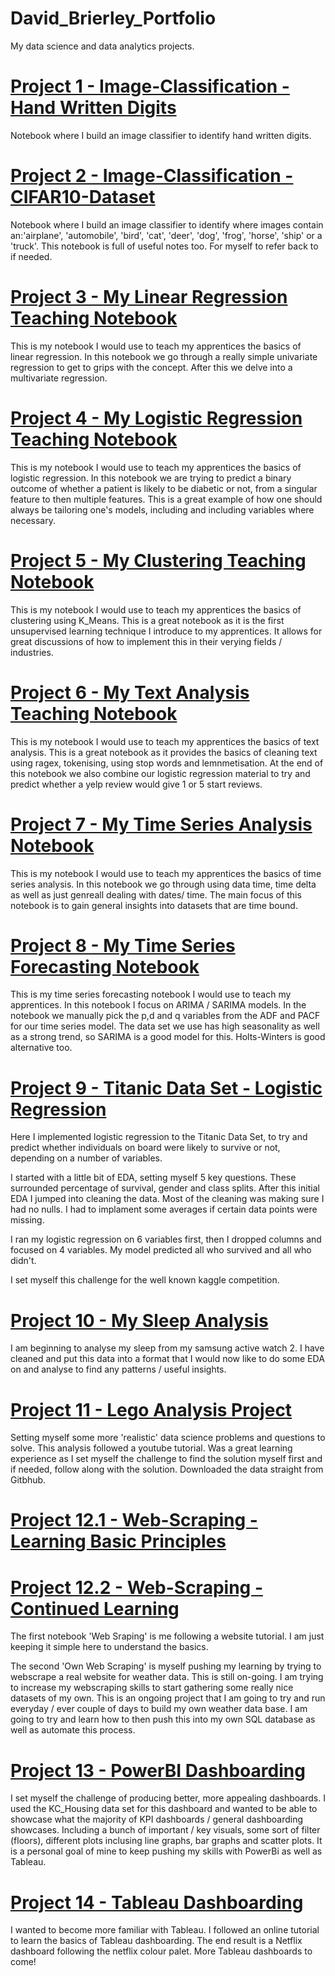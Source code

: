 # David_Brierley_Portfolio
My data science and data analytics projects. 



# [Project 1 - Image-Classification - Hand Written Digits](https://github.com/Brierley77/Image-Classification---Hand-Written-Digits---Using-ANN-and-CNN-/blob/main/Image%20Classification%20-%20Hand%20Written%20Digits%20-%20Using%20ANN%20and%20CNN%20.ipynb)
Notebook where I build an image classifier to identify hand written digits. 

# [Project 2 - Image-Classification - CIFAR10-Dataset](https://github.com/Brierley77/Image-Classification---CIFAR10-Dataset/blob/main/Image%20Classification%20-%20CIFAR10%20Dataset.ipynb)
Notebook where I build an image classifier to identify where images contain an:'airplane', 'automobile', 'bird', 'cat', 'deer', 'dog', 'frog', 'horse', 'ship' or a 'truck'. This notebook is full of useful notes too. For myself to refer back to if needed. 

# [Project 3 - My Linear Regression Teaching Notebook](https://github.com/Brierley77/Linear_Regression_/blob/main/Linear%20Regression.ipynb)
This is my notebook I would use to teach my apprentices the basics of linear regression. In this notebook we go through a really simple univariate regression to get to grips with the concept. After this we delve into a multivariate regression.

# [Project 4 - My Logistic Regression Teaching Notebook](https://github.com/Brierley77/Logistic_Regression_/blob/main/Logistic%20Regression.ipynb)
This is my notebook I would use to teach my apprentices the basics of logistic regression. In this notebook we are trying to predict a binary outcome of whether a patient is likely to be diabetic or not, from a singular feature to then multiple features. This is a great example of how one should always be tailoring one's models, including and including variables where necessary. 

# [Project 5 - My Clustering Teaching Notebook](https://github.com/Brierley77/Clustering_K_Means_/blob/main/Clustering%20K-Means.ipynb)
This is my notebook I would use to teach my apprentices the basics of clustering using K_Means. This is a great notebook as it is the first unsupervised learning technique I introduce to my apprentices. It allows for great discussions of how to implement this in their verying fields / industries. 

# [Project 6 - My Text Analysis Teaching Notebook](https://github.com/Brierley77/Text_Analysis_/blob/main/Text%20Analysis.ipynb)
This is my notebook I would use to teach my apprentices the basics of text analysis. This is a great notebook as it provides the basics of cleaning text using ragex, tokenising, using stop words and lemnmetisation. At the end of this notebook we also combine our logistic regression material to try and predict whether a yelp review would give 1 or 5 start reviews. 

# [Project 7 - My Time Series Analysis Notebook](https://github.com/Brierley77/Time_Series_Analysis_/blob/main/Time%20Series%20Analysis.ipynb)
This is my notebook I would use to teach my apprentices the basics of time series analysis. In this notebook we go through using data time, time delta as well as just genreall dealing with dates/ time. The main focus of this notebook is to gain general insights into datasets that are time bound. 

# [Project 8 - My Time Series Forecasting Notebook](https://github.com/Brierley77/Time_Series_Forecasting_/blob/main/Time%20Series%20Forecast.ipynb)
This is my time series forecasting notebook I would use to teach my apprentices. In this notebook I focus on ARIMA / SARIMA models. In the notebook we manually pick the p,d and q variables from the ADF and PACF for our time series model. The data set we use has high seasonality as well as a strong trend, so SARIMA is a good model for this. Holts-Winters is good alternative too. 

# [Project 9 - Titanic Data Set - Logistic Regression](https://github.com/Brierley77/Titanic-Data-Set/blob/main/Titanic%20Submission%20.ipynb)
Here I implemented logistic regression to the Titanic Data Set, to try and predict whether individuals on board were likely to survive or not, depending on a number of variables. 

I started with a little bit of EDA, setting myself 5 key questions. These surrounded percentage of survival, gender and class splits. 
After this initial EDA I jumped into cleaning the data. Most of the cleaning was making sure I had no nulls. I had to implament some averages if certain data points were missing. 

I ran my logistic regression on 6 variables first, then I dropped columns and focused on 4 variables. 
My model predicted all who survived and all who didn't.

I set myself this challenge for the well known kaggle competition.

# [Project 10 - My Sleep Analysis](https://github.com/Brierley77/Sleep_Data_Analysis/blob/main/Sleep%20Data%20Analysis%20.ipynb)
I am beginning to analyse my sleep from my samsung active watch 2. I have cleaned and put this data into a format that I would now like to do some EDA on and analyse to find any patterns / useful insights. 

# [Project 11 - Lego Analysis Project](https://github.com/Brierley77/Lego_Analysis_Project/blob/main/Lego%20Analysis%20Project%20.ipynb)
Setting myself some more 'realistic' data science problems and questions to solve. This analysis followed a youtube tutorial. Was a great learning experience as I set myself the challenge to find the solution myself first and if needed, follow along with the solution. Downloaded the data straight from Gitbhub.

# [Project 12.1 - Web-Scraping - Learning Basic Principles](https://github.com/Brierley77/Web_Scraping/blob/main/Web%20Scraping%20.ipynb)
# [Project 12.2 - Web-Scraping - Continued Learning](https://github.com/Brierley77/Web_Scraping/blob/main/Own%20Web%20Scarping.ipynb)
The first notebook 'Web Sraping' is me following a website tutorial. I am just keeping it simple here to understand the basics.

The second 'Own Web Scraping' is myself pushing my learning by trying to webscrape a real website for weather data. This is still on-going. I am trying to increase my webscraping skills to start gathering some really nice datasets of my own. This is an ongoing project that I am going to try and run everyday / ever couple of days to build my own weather data base. I am going to try and learn how to then push this into my own SQL database as well as automate this process. 

# [Project 13 - PowerBI Dashboarding](https://github.com/Brierley77/PowerBi-Dashboarding/blob/main/House%20Data%20Dashboard.pdf)
I set myself the challenge of producing better, more appealing dashboards. I used the KC_Housing data set for this dashboard and wanted to be able to showcase what the majority of KPI dashboards / general dashboarding showcases. Including a bunch of important / key visuals, some sort of filter (floors), different plots inclusing line graphs, bar graphs and scatter plots. It is a personal goal of mine to keep pushing my skills with PowerBi as well as Tableau.

# [Project 14 - Tableau Dashboarding](https://github.com/Brierley77/Tableau_Dashboarding-/blob/main/Netflix%20Dashboard%20Image.png)
I wanted to become more familiar with Tableau. I followed an online tutorial to learn the basics of Tableau dashboarding. The end result is a Netflix dashboard following the netflix colour palet. More Tableau dashboards to come! 

